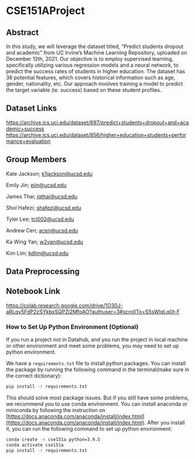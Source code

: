 # CSE151AProject
## Abstract
In this study, we will leverage the dataset titled, “Predict students dropout and academic” from UC Irvine’s Machine Learning Repository, uploaded on December 12th, 2021. Our objective is to employ supervised learning, specifically utilizing various regression models and a neural network, to predict the success rates of students in higher education. The dataset has 36 potential features, which covers historical information such as age, gender, nationality, etc. Our approach involves training a model to predict the target variable (ie. success) based on these student profiles.

## Dataset Links
https://archive.ics.uci.edu/dataset/697/predict+students+dropout+and+academic+success
https://archive.ics.uci.edu/dataset/856/higher+education+students+performance+evaluation

## Group Members
Kate Jackson; k1jackson@ucsd.edu

Emily Jin; ejin@ucsd.edu

James Thai; jqthai@ucsd.edu

Shol Hafezi; shafezi@ucsd.edu

Tyler Lee; tcl002@ucsd.edu

Andrew Cen; acen@ucsd.edu

Ka Wing Yan; w2yan@ucsd.edu

Kim Lim; kdlim@ucsd.edu

## Data Preprocessing


## Notebook Link
https://colab.research.google.com/drive/1O30J-aRLqy5FdP2zSYkbxSQPZl2MfoAO?authuser=3#scrollTo=S5sWIqLq0t-F

### How to Set Up Python Environment (Optional)

If you run a project not in Datahub, and you run the project in local machine or other environment and meet some problems, you may need to set up python environment.

We have a `requirements.txt` file to install python packages. You can install the package by running the following command in the terminal(make sure in the correct dictionary):

```sh
pip install -r requirements.txt
```

This should solve most package issues. But if you still have some problems, we recommend you to use conda environment. You can install anaconda or miniconda by following the instruction on [https://docs.anaconda.com/anaconda/install/index.html](https://docs.anaconda.com/anaconda/install/index.html). After you install it, you can run the following command to set up python environment:

```sh
conda create -n cse151a python=3.9.5  
conda activate cse151a
pip install -r requirements.txt
```
